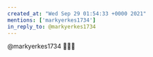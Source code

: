 ```yaml
---
created_at: "Wed Sep 29 01:54:33 +0000 2021"
mentions: ['markyerkes1734']
in_reply_to: @markyerkes1734
---
```


@markyerkes1734 🤔🤔🤔